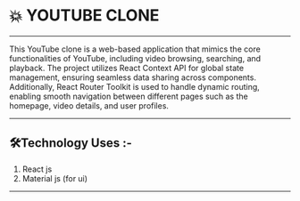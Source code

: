 # 💥 YOUTUBE CLONE 

---

This YouTube clone is a web-based application that mimics the core functionalities of YouTube, including video browsing, searching, and playback. The project utilizes React Context API for global state management, ensuring seamless data sharing across components. Additionally, React Router Toolkit is used to handle dynamic routing, enabling smooth navigation between different pages such as the homepage, video details, and user profiles.

----

## 🛠️Technology Uses :-

1. React js
2. Material js (for ui)

---
